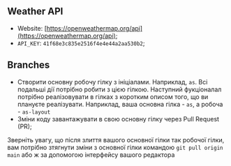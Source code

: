 ## Weather API

- Website: [https://openweathermap.org/api](https://openweathermap.org/api);
- `API_KEY`: `41f68e3c835e2516f4e4e44a2aa530b2`;

## Branches

- Створити основну робочу гілку з ініціалами. Наприклад, `as`. Всі подальші дії потрібно робити з цією гілкою. Наступний фукціоналал потрібно реалізовувати в гілках з коротким описом того, що ви плануєте реалізувати. Наприклад, ваша основна гілка - `as`, а робоча - `as-layout`
- Зміни коду завантажувати в свою основну гілку через Pull Request (PR);

Зверніть увагу, що після злиття вашого основної гілки так робочої гілки, вам потрібно зтягнути зміни з основної гілки командою `git pull origin main` або ж за допомогою інтерфейсу вашого редактора
